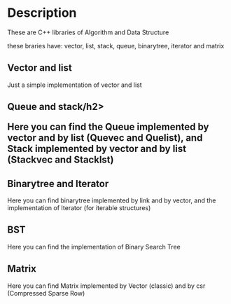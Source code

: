 <h1 align=left>Description</h1>
<p>These are C++ libraries of Algorithm and Data Structure</p>
<p>these braries have: vector, list, stack, queue, binarytree, iterator and matrix</p>

<h2 align=left>Vector and list</h2>
<p>Just a simple implementation of vector and list</p>

<h2 align=left>Queue and stack/h2>
<p>Here you can find the Queue implemented by vector and by list (Quevec and Quelist), and Stack implemented by vector and by list (Stackvec and Stacklst)</p>

<h2 align=left>Binarytree and Iterator</h2>
<p>Here you can find binarytree implemented by link and by vector, and the implementation of Iterator (for iterable structures)</p>
  
<h2 align=left>BST</h2>
<p>Here you can find the implementation of Binary Search Tree</p>
 
<h2 align=left>Matrix</h2>
<p>Here you can find Matrix implemented by Vector (classic) and by csr (Compressed Sparse Row)</p>
 
 
 


